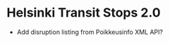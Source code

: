 Helsinki Transit Stops 2.0
==========================

 * Add disruption listing from Poikkeusinfo XML API?
